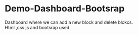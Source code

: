 # Demo-Dashboard-Bootsrap
Dashboard where we can add a new block and delete blokcs.<br>
Html ,css js and bootsrap used

